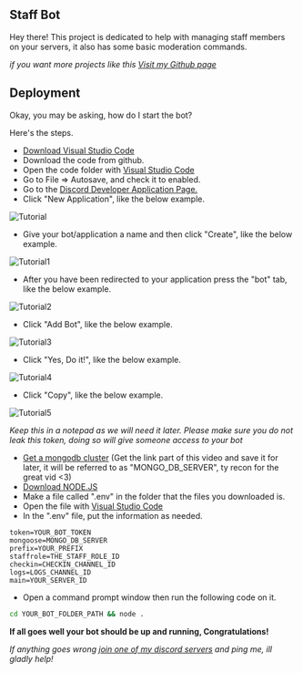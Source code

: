 ## Staff Bot
Hey there! This project is dedicated to help with managing staff members on your servers, it also has some basic moderation commands.

_if you want more projects like this [Visit my Github page](https://github.com/Korabi-dev/)_

## Deployment
Okay, you may be asking, how do I start the bot?

Here's the steps.
* [Download Visual Studio Code](https://code.visualstudio.com/download)
* Download the code from github.   
* Open the code folder with [Visual Studio Code](https://code.visualstudio.com/download)
* Go to File => Autosave, and check it to enabled.
* Go to the [Discord Developer Application Page.](https://discord.com/developers/applications)
* Click "New Application", like the below example.
<img src="https://i.imgur.com/yrXmCxN.png" alt="Tutorial">

* Give your bot/application a name and then click "Create", like the below example.
<img src="https://i.imgur.com/EJrpX6s.png" alt="Tutorial1">

* After you have been redirected to your application press the "bot" tab, like the below example.
<img src="https://i.imgur.com/KmQXvcX.png" alt="Tutorial2">

* Click "Add Bot", like the below example.
<img src="https://i.imgur.com/SVC3jv7.png" alt="Tutorial3">

* Click "Yes, Do it!", like the below example.
<img src="https://i.imgur.com/RKJOLoT.png" alt="Tutorial4">

* Click "Copy", like the below example.
<img src="https://i.imgur.com/tG6jt3f.png" alt="Tutorial5">

_Keep this in a notepad as we will need it later._
*Please make sure you do not leak this token, doing so will give someone access to your bot*

* [Get a mongodb cluster](https://www.youtube.com/watch?v=94g7fITrhrM) (Get the link part of this video and save it for later, it will be referred to as "MONGO_DB_SERVER", ty recon for the great vid <3)
* [Download NODE.JS](https://nodejs.org/en/download/)
* Make a file called ".env" in the folder that the files you downloaded is.
* Open the file with [Visual Studio Code](https://code.visualstudio.com/download)
* In the ".env" file, put the information as needed.

```env
token=YOUR_BOT_TOKEN
mongoose=MONGO_DB_SERVER
prefix=YOUR_PREFIX
staffrole=THE_STAFF_ROLE_ID
checkin=CHECKIN_CHANNEL_ID
logs=LOGS_CHANNEL_ID
main=YOUR_SERVER_ID
```

* Open a command prompt window then run the following code on it.

```sh
cd YOUR_BOT_FOLDER_PATH && node .
```
 
 **If all goes well your bot should be up and running, Congratulations!**

 _If anything goes wrong [join one of my discord servers](https://discord.gg/WaT5HVDySg) and ping me, ill gladly help!_